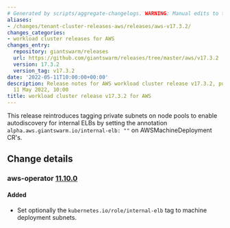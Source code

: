 ```yaml
---
# Generated by scripts/aggregate-changelogs. WARNING: Manual edits to this files will be overwritten.
aliases:
- /changes/tenant-cluster-releases-aws/releases/aws-v17.3.2/
changes_categories:
- workload cluster releases for AWS
changes_entry:
  repository: giantswarm/releases
  url: https://github.com/giantswarm/releases/tree/master/aws/v17.3.2
  version: 17.3.2
  version_tag: v17.3.2
date: '2022-05-11T10:00:00+00:00'
description: Release notes for AWS workload cluster release v17.3.2, published on
  11 May 2022, 10:00
title: workload cluster release v17.3.2 for AWS
---
```


This release reintroduces tagging private subnets on node pools to enable autodiscovery for internal ELBs by setting the annotation `alpha.aws.giantswarm.io/internal-elb: ""` on AWSMachineDeployment CR's.

## Change details


### aws-operator [11.10.0](https://github.com/giantswarm/aws-operator/releases/tag/v11.10.0)

#### Added
 - Set optionally the `kubernetes.io/role/internal-elb` tag to machine deployment subnets.

